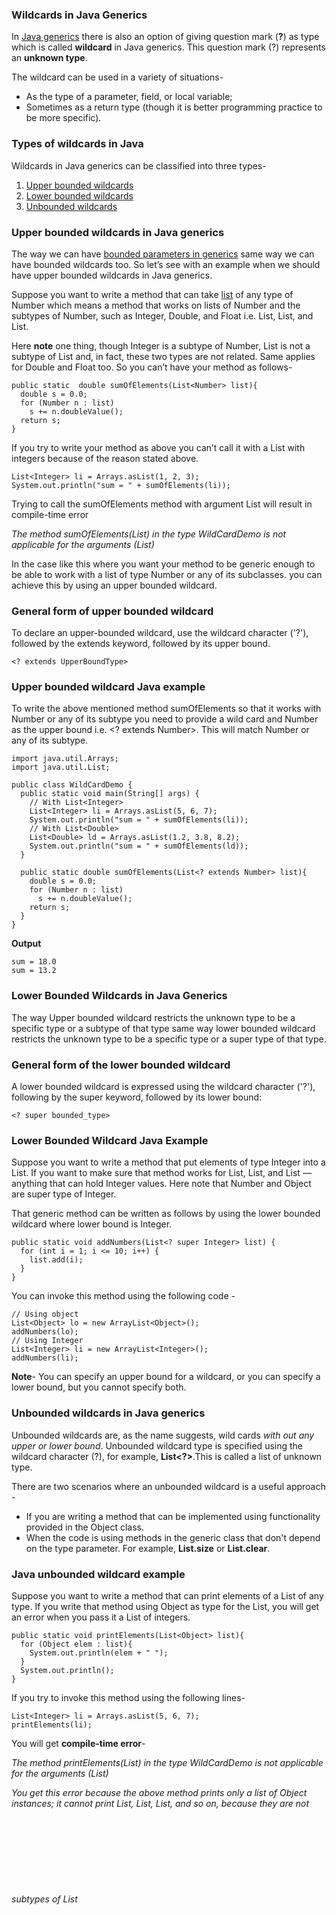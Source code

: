 ### Wildcards in Java Generics

In [Java generics](https://www.netjstech.com/2017/01/generics-in-java.html) there is also an option of giving question mark (**?**) as type which is called **wildcard** in Java generics. This question mark (?) represents an **unknown type**.

The wildcard can be used in a variety of situations-

- As the type of a parameter, field, or local variable;
- Sometimes as a return type (though it is better programming practice to be more specific).

### Types of wildcards in Java

Wildcards in Java generics can be classified into three types-

1. [Upper bounded wildcards](https://www.netjstech.com/2017/02/wildcard-in-java-generics.html#UpperBoundedWildcard)
2. [Lower bounded wildcards](https://www.netjstech.com/2017/02/wildcard-in-java-generics.html#LowerboundedWildcard)
3. [Unbounded wildcards](https://www.netjstech.com/2017/02/wildcard-in-java-generics.html#UnboundedWildcard)

### Upper bounded wildcards in Java generics

The way we can have [bounded parameters in generics](https://www.netjstech.com/2017/02/bounded-type-parameter-in-java-generics.html) same way we can have bounded wildcards too. So let’s see with an example when we should have upper bounded wildcards in Java generics.

Suppose you want to write a method that can take [list](https://www.netjstech.com/2015/08/joining-merging-lists-in-java.html) of any type of Number which means a method that works on lists of Number and the subtypes of Number, such as Integer, Double, and Float i.e. List<Integer>, List<Double>, and List<Number>.

Here **note** one thing, though Integer is a subtype of Number, List<Integer> is not a subtype of List<Number> and, in fact, these two types are not related. Same applies for Double and Float too. So you can’t have your method as follows-

```
public static  double sumOfElements(List<Number> list){
  double s = 0.0;
  for (Number n : list)
    s += n.doubleValue();
  return s;
}
```

If you try to write your method as above you can’t call it with a List with integers because of the reason stated above.

```
List<Integer> li = Arrays.asList(1, 2, 3);
System.out.println("sum = " + sumOfElements(li));
```

Trying to call the sumOfElements method with argument List<Integer> will result in compile-time error

*The method sumOfElements(List<Number>) in the type WildCardDemo is not applicable for the arguments (List<Integer>)*

In the case like this where you want your method to be generic enough to be able to work with a list of type Number or any of its subclasses. you can achieve this by using an upper bounded wildcard.

### General form of upper bounded wildcard

To declare an upper-bounded wildcard, use the wildcard character ('?'), followed by the extends keyword, followed by its upper bound.

```
<? extends UpperBoundType>
```

### Upper bounded wildcard Java example

To write the above mentioned method sumOfElements so that it works with Number or any of its subtype you need to provide a wild card and Number as the upper bound i.e. <? extends Number>. This will match Number or any of its subtype.

```
import java.util.Arrays;
import java.util.List;

public class WildCardDemo {
  public static void main(String[] args) {
    // With List<Integer>
    List<Integer> li = Arrays.asList(5, 6, 7);
    System.out.println("sum = " + sumOfElements(li));
    // With List<Double>
    List<Double> ld = Arrays.asList(1.2, 3.8, 8.2);
    System.out.println("sum = " + sumOfElements(ld));
  }
    
  public static double sumOfElements(List<? extends Number> list){
    double s = 0.0;
    for (Number n : list)
      s += n.doubleValue();
    return s;
  }
}
```

**Output**

```
sum = 18.0
sum = 13.2
```

### Lower Bounded Wildcards in Java Generics

The way Upper bounded wildcard restricts the unknown type to be a specific type or a subtype of that type same way lower bounded wildcard restricts the unknown type to be a specific type or a super type of that type.

### General form of the lower bounded wildcard

A lower bounded wildcard is expressed using the wildcard character ('?'), following by the super keyword, followed by its lower bound:

```
<? super bounded_type>
```

### Lower Bounded Wildcard Java Example

Suppose you want to write a method that put elements of type Integer into a List. If you want to make sure that method works for List<Integer>, List<Number>, and List<Object> — anything that can hold Integer values. Here note that Number and Object are super type of Integer.

That generic method can be written as follows by using the lower bounded wildcard where lower bound is Integer.

```
public static void addNumbers(List<? super Integer> list) {
  for (int i = 1; i <= 10; i++) {
    list.add(i);
  }
}
```

You can invoke this method using the following code -

```
// Using object
List<Object> lo = new ArrayList<Object>();
addNumbers(lo);
// Using Integer
List<Integer> li = new ArrayList<Integer>();
addNumbers(li);
```

**Note**- You can specify an upper bound for a wildcard, or you can specify a lower bound, but you cannot specify both.

### Unbounded wildcards in Java generics

Unbounded wildcards are, as the name suggests, wild cards *with out any upper or lower bound*. Unbounded wildcard type is specified using the wildcard character (?), for example, **List<?>**.This is called a list of unknown type.

There are two scenarios where an unbounded wildcard is a useful approach -

- If you are writing a method that can be implemented using functionality provided in the Object class.
- When the code is using methods in the generic class that don't depend on the type parameter. For example, **List.size** or **List.clear**.

### Java unbounded wildcard example

Suppose you want to write a method that can print elements of a List of any type. If you write that method using Object as type for the List, you will get an error when you pass it a List of integers.

```
public static void printElements(List<Object> list){
  for (Object elem : list){
    System.out.println(elem + " ");
  }
  System.out.println();
}
```

If you try to invoke this method using the following lines-

```
List<Integer> li = Arrays.asList(5, 6, 7);
printElements(li);
```

You will get **compile-time error**-

*The method printElements(List<Object>) in the type WildCardDemo is not applicable for the arguments (List<Integer>)*

You get this error because the above method prints only a list of Object instances; it cannot print List<Integer>, List<String>, List<Double>, and so on, because they are not subtypes of List<Object>. To write a generic **printElements** method, use List<?>:

```
import java.util.Arrays;
import java.util.List;

public class WildCardDemo {
  public static void main(String[] args) {
    // With List<Integer>
    List<Integer> li = Arrays.asList(5, 6, 7);
    printElements(li);
    // With List<Double>
    List<Double> ld = Arrays.asList(1.2, 3.8, 8.2);
    printElements(ld);
  }
    
  public static void printElements(List<?> list){
    for (Object elem : list){
      System.out.print(elem + " ");
    }
    System.out.println();
  }
}
```

**Output**

```
5 6 7 
1.2 3.8 8.2
```

Reference: https://docs.oracle.com/javase/tutorial/java/generics/lowerBounded.html

That's all for this topic **Wildcard in Java Generics**. If you have any doubt or any suggestions to make please drop a comment. Thanks!